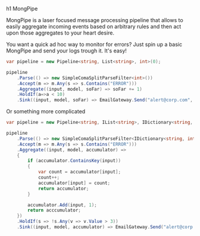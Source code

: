 ﻿h1 MongPipe 

MongPipe is a laser focused message processing pipeline that allows to easily aggregate incoming events based on arbitrary rules and then act upon those aggregates to your heart desire.

You want a quick ad hoc way to monitor for errors? Just spin up a basic MongPipe and send your logs trough it. It's easy!

``` csharp
var pipeline = new Pipeline<string, List<string>, int>(0);

pipeline
	.Parse(() => new SimpleComaSplitParseFilter<int>())
	.Accept(m => m.Any(s => s.Contains("ERROR")))
	.Aggregate((input, model, soFar) => soFar += 1)
	.HoldIf(a=>a < 10)
	.Sink((input, model, soFar) => EmailGateway.Send("alert@corp.com", "10 errors have occured"))
```

Or something more complicated

```csharp
var pipeline = new Pipeline<string, IList<string>, IDictionary<string, int>>(new Dictionary<string, int>());

pipeline
	.Parse(() => new SimpleComaSplitParseFilter<IDictionary<string, int>>())
	.Accept(m => m.Any(s => s.Contains("ERROR")))
	.Aggregate((input, model, accumulator) =>
	{
		if (accumulator.ContainsKey(input))
		{
			var count = accumulator[input];
			count++;
			accumulator[input] = count;
			return accumulator;
		}

		accumulator.Add(input, 1);
		return acccumulator;
	})
	.HoldIf(s => !s.Any(v => v.Value > 3))
	.Sink((input, model, accumulator) => EmailGateway.Send("alert@corp.com", "So many errors", $"The same error occured 3 times. {JsonConvert.SerializeObject(accumulator, Formatting.Indented)}"));
```

